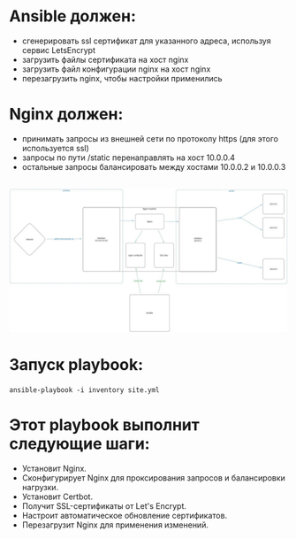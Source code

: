# Ansible должен:
- сгенерировать ssl сертификат для указанного адреса, используя сервис LetsEncrypt
- загрузить файлы сертификата на хост nginx
- загрузить файл конфигурации nginx на хост nginx
- перезагрузить nginx, чтобы настройки применились
# Nginx должен:
- принимать запросы из внешней сети по протоколу https (для этого используется ssl)
- запросы по пути /static перенаправлять на хост 10.0.0.4
- остальные запросы балансировать между хостами 10.0.0.2 и 10.0.0.3

<img> ![alt text](photo_5965181143298982282_y-1.jpg)

# Запуск playbook:

`
ansible-playbook -i inventory site.yml
`
# Этот playbook выполнит следующие шаги:

- Установит Nginx.
- Сконфигурирует Nginx для проксирования запросов и балансировки нагрузки.
- Установит Certbot.
- Получит SSL-сертификаты от Let's Encrypt.
- Настроит автоматическое обновление сертификатов.
- Перезагрузит Nginx для применения изменений.



